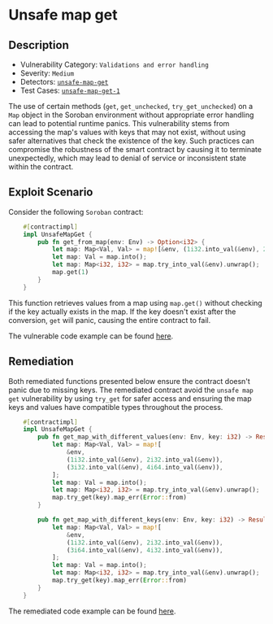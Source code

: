 # Unsafe map get

## Description
- Vulnerability Category: `Validations and error handling`
- Severity: `Medium`
- Detectors: [`unsafe-map-get`](https://github.com/CoinFabrik/scout-soroban/tree/main/detectors/unsafe-map-get)
- Test Cases: [`unsafe-map-get-1`](https://github.com/CoinFabrik/scout-soroban/tree/main/test-cases/unsafe-map-get/unsafe-map-get-1)

The use of certain methods (`get`, `get_unchecked`, `try_get_unchecked`) on a `Map` object in the Soroban environment without appropriate error handling can lead to potential runtime panics. This vulnerability stems from accessing the map's values with keys that may not exist, without using safer alternatives that check the existence of the key. Such practices can compromise the robustness of the smart contract by causing it to terminate unexpectedly, which may lead to denial of service or inconsistent state within the contract.

## Exploit Scenario

Consider the following `Soroban` contract:

```rust
    #[contractimpl]
    impl UnsafeMapGet {
        pub fn get_from_map(env: Env) -> Option<i32> {
            let map: Map<Val, Val> = map![&env, (1i32.into_val(&env), 2i64.into_val(&env))];
            let map: Val = map.into();
            let map: Map<i32, i32> = map.try_into_val(&env).unwrap();
            map.get(1)
        }
    }
```
This function retrieves values from a map using `map.get()` without checking if the key actually exists in the map. If the key doesn't exist after the conversion, `get` will panic, causing the entire contract to fail.

The vulnerable code example can be found [here](https://github.com/CoinFabrik/scout-soroban/tree/main/test-cases/unsafe-map-get/unsafe-map-get-1/vulnerable-example).

## Remediation

Both remediated functions presented below ensure the contract doesn't panic due to missing keys. The remediated contract avoid the `unsafe map get` vulnerability by using `try_get` for safer access and ensuring the map keys and values have compatible types throughout the process.

```rust
    #[contractimpl]
    impl UnsafeMapGet {
        pub fn get_map_with_different_values(env: Env, key: i32) -> Result<Option<i32>, Error> {
            let map: Map<Val, Val> = map![
                &env,
                (1i32.into_val(&env), 2i32.into_val(&env)),
                (3i32.into_val(&env), 4i64.into_val(&env)),
            ];
            let map: Val = map.into();
            let map: Map<i32, i32> = map.try_into_val(&env).unwrap();
            map.try_get(key).map_err(Error::from)
        }

        pub fn get_map_with_different_keys(env: Env, key: i32) -> Result<Option<i32>, Error> {
            let map: Map<Val, Val> = map![
                &env,
                (1i32.into_val(&env), 2i32.into_val(&env)),
                (3i64.into_val(&env), 4i32.into_val(&env)),
            ];
            let map: Val = map.into();
            let map: Map<i32, i32> = map.try_into_val(&env).unwrap();
            map.try_get(key).map_err(Error::from)
        }
    }
```

The remediated code example can be found [here](https://github.com/CoinFabrik/scout-soroban/tree/main/test-cases/unsafe-map-get/unsafe-map-get-1/remediated-example).

